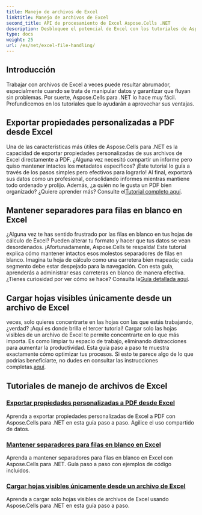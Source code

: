 ```yaml
---
title: Manejo de archivos de Excel
linktitle: Manejo de archivos de Excel
second_title: API de procesamiento de Excel Aspose.Cells .NET
description: Desbloquee el potencial de Excel con los tutoriales de Aspose.Cells para .NET. Exporte propiedades, administre filas en blanco y cargue hojas visibles fácilmente.
type: docs
weight: 25
url: /es/net/excel-file-handling/
---
```

## Introducción

Trabajar con archivos de Excel a veces puede resultar abrumador, especialmente cuando se trata de manipular datos y garantizar que fluyan sin problemas. Por suerte, Aspose.Cells para .NET lo hace muy fácil. Profundicemos en los tutoriales que lo ayudarán a aprovechar sus ventajas.

## Exportar propiedades personalizadas a PDF desde Excel

Una de las características más útiles de Aspose.Cells para .NET es la capacidad de exportar propiedades personalizadas de sus archivos de Excel directamente a PDF. ¿Alguna vez necesitó compartir un informe pero quiso mantener intactos los metadatos específicos? ¡Este tutorial lo guía a través de los pasos simples pero efectivos para lograrlo! Al final, exportará sus datos como un profesional, consolidando informes mientras mantiene todo ordenado y prolijo. Además, ¿a quién no le gusta un PDF bien organizado? ¿Quiere aprender más? Consulte el[Tutorial completo aquí](./export-custom-properties-to-pdf/).

## Mantener separadores para filas en blanco en Excel

¿Alguna vez te has sentido frustrado por las filas en blanco en tus hojas de cálculo de Excel? Pueden alterar tu formato y hacer que tus datos se vean desordenados. ¡Afortunadamente, Aspose.Cells te respalda! Este tutorial explica cómo mantener intactos esos molestos separadores de filas en blanco. Imagina tu hoja de cálculo como una carretera bien mapeada; cada segmento debe estar despejado para la navegación. Con esta guía, aprenderás a administrar esas carreteras en blanco de manera efectiva. ¿Tienes curiosidad por ver cómo se hace? Consulta la[Guía detallada aquí](./keep-separators-for-blank-rows/).

## Cargar hojas visibles únicamente desde un archivo de Excel

 veces, solo quieres concentrarte en las hojas con las que estás trabajando, ¿verdad? ¡Aquí es donde brilla el tercer tutorial! Cargar solo las hojas visibles de un archivo de Excel te permite concentrarte en lo que más importa. Es como limpiar tu espacio de trabajo, eliminando distracciones para aumentar la productividad. Esta guía paso a paso te muestra exactamente cómo optimizar tus procesos. Si esto te parece algo de lo que podrías beneficiarte, no dudes en consultar las instrucciones completas.[aquí](./load-visible-sheets-only/).

## Tutoriales de manejo de archivos de Excel
### [Exportar propiedades personalizadas a PDF desde Excel](./export-custom-properties-to-pdf/)
Aprenda a exportar propiedades personalizadas de Excel a PDF con Aspose.Cells para .NET en esta guía paso a paso. Agilice el uso compartido de datos.
### [Mantener separadores para filas en blanco en Excel](./keep-separators-for-blank-rows/)
Aprenda a mantener separadores para filas en blanco en Excel con Aspose.Cells para .NET. Guía paso a paso con ejemplos de código incluidos.
### [Cargar hojas visibles únicamente desde un archivo de Excel](./load-visible-sheets-only/)
Aprenda a cargar solo hojas visibles de archivos de Excel usando Aspose.Cells para .NET en esta guía paso a paso.